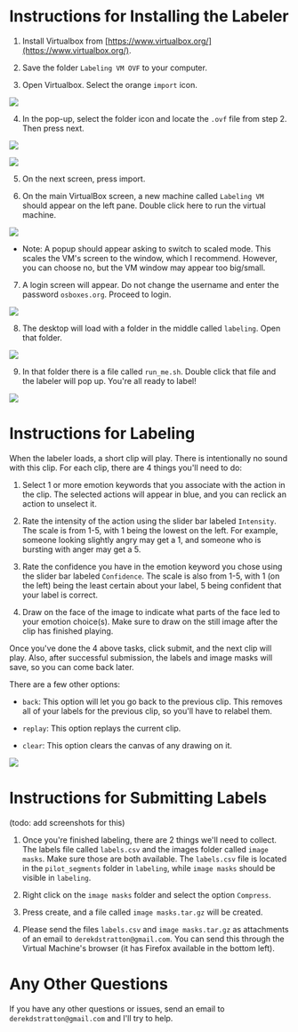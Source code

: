 # Instructions for Installing the Labeler

1. Install Virtualbox from [https://www.virtualbox.org/](https://www.virtualbox.org/). 

2. Save the folder `Labeling VM OVF` to your computer.

3. Open Virtualbox. Select the orange `import` icon.

![](labeling_screenshots/vbox1.png)

4. In the pop-up, select the folder icon and locate the `.ovf` file from step 2. 
   Then press next.
   
![](labeling_screenshots/vbox_import.png)

![](labeling_screenshots/vbox_import_choose.png)
   
5. On the next screen, press import. 

6. On the main VirtualBox screen, a new machine called `Labeling VM` should
appear on the left pane. Double click here to run the virtual machine.
   
![](labeling_screenshots/vbox2.png)

* Note: A popup should appear asking to switch to scaled mode. This scales
the VM's screen to the window, which I recommend. However, you can choose no, but
the VM window may appear too big/small.
   
7. A login screen will appear. Do not change the username and enter the 
   password `osboxes.org`. Proceed to login.
   
![](labeling_screenshots/login_screen.png)

8. The desktop will load with a folder in the middle called `labeling`. 
Open that folder.
   
![](labeling_screenshots/home_screen.png)

9. In that folder there is a file called `run_me.sh`. Double click that file
and the labeler will pop up. You're all ready to label!
   
![](labeling_screenshots/labeling_folder.png)
   
# Instructions for Labeling

When the labeler loads, a short clip will play. There is intentionally no 
sound with this clip. For each clip, there are 4 things you'll need
to do:

1. Select 1 or more emotion keywords that you associate with the
action in the clip. The selected actions will appear in blue, and
you can reclick an action to unselect it.
   
2. Rate the intensity of the action using the slider bar labeled
`Intensity`. The scale is from 1-5, with 1 being the lowest on the
left. For example, someone looking slightly angry may get a 1, and
someone who is bursting with anger may get a 5.
   
3. Rate the confidence you have in the emotion keyword you chose using
the slider bar labeled `Confidence`. The scale is also from 1-5, with
1 (on the left) being the least certain about your label, 5 being
confident that your label is correct.
   
4. Draw on the face of the image to indicate what parts of the
face led to your emotion choice(s). Make sure to draw on the still image
after the clip has finished playing.

Once you've done the 4 above tasks, click submit, and the next
clip will play. Also, after successful submission, the labels and
image masks will save, so you can come back later.

There are a few other options:

* `back`: This option will let you go back to the previous clip. This
removes all of your labels for the previous clip, so you'll have to 
  relabel them.
  
* `replay`: This option replays the current clip.

* `clear`: This option clears the canvas of any drawing on it.

![](labeling_screenshots/labeler.png)
   
# Instructions for Submitting Labels

(todo: add screenshots for this)

1. Once you're finished labeling, there are 2 things we'll need to collect. The 
   labels file called `labels.csv` and the images folder called `image masks`.
   Make sure those are both available. The `labels.csv` file is located in
   the `pilot_segments` folder in `labeling`, while `image masks` should be
   visible in `labeling`.
   
2. Right click on the `image masks` folder and select the option `Compress`.

3. Press create, and a file called `image masks.tar.gz` will be created.

4. Please send the files `labels.csv` and `image masks.tar.gz` as attachments
of an email to `derekdstratton@gmail.com`. You can send this through the
Virtual Machine's browser (it has Firefox available in the bottom left).
   
# Any Other Questions

If you have any other questions or issues, send an email to
`derekdstratton@gmail.com` and I'll try to help.